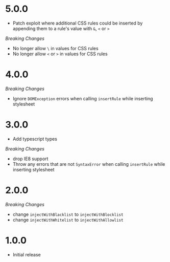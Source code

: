 # 5.0.0

- Patch exploit where additional CSS rules could be inserted by
  appending them to a rule's value with `&`, `<` or `>`

_Breaking Changes_

- No longer allow `\` in values for CSS rules
- No longer allow `<` or `>` in values for CSS rules

# 4.0.0

_Breaking Changes_

- Ignore `DOMException` errors when calling `insertRule` while
  inserting stylesheet

# 3.0.0

- Add typescript types

_Breaking Changes_

- drop IE8 support
- Throw any errors that are not `SyntaxError` when calling
  `insertRule` while inserting stylesheet

# 2.0.0

_Breaking Changes_

- change `injectWithBlacklist` to `injectWithBlocklist`
- change `injectWithWhitelist` to `injectWithAllowlist`

# 1.0.0

- Initial release
